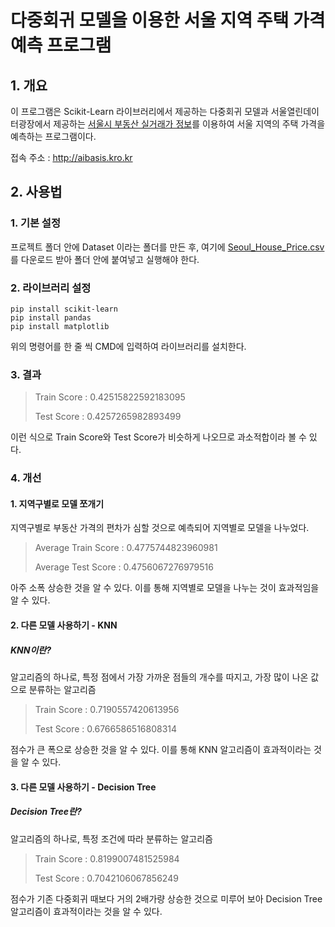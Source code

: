 # 다중회귀 모델을 이용한 서울 지역 주택 가격 예측 프로그램
## 1. 개요
이 프로그램은 Scikit-Learn 라이브러리에서 제공하는 다중회귀 모델과 서울열린데이터광장에서 제공하는 [서울시 부동산 실거래가 정보](https://data.seoul.go.kr/dataList/OA-21275/S/1/datasetView.do)를 이용하여 서울 지역의 주택 가격을 예측하는 프로그램이다.

접속 주소 : http://aibasis.kro.kr

## 2. 사용법
### 1. 기본 설정
프로젝트 폴더 안에 Dataset 이라는 폴더를 만든 후, 여기에 [Seoul_House_Price.csv](https://drive.google.com/file/d/1mCtFQX-__AS8-88yXl4WCxcuIhsSeiYh/view?usp=sharing)를 다운로드 받아 폴더 안에 붙여넣고 실행해야 한다.

### 2. 라이브러리 설정
```
pip install scikit-learn
pip install pandas
pip install matplotlib
```
위의 명령어를 한 줄 씩 CMD에 입력하여 라이브러리를 설치한다.

### 3. 결과
> Train Score : 0.42515822592183095
> 
> Test Score : 0.4257265982893499

이런 식으로 Train Score와 Test Score가 비슷하게 나오므로 과소적합이라 볼 수 있다.

### 4. 개선
#### 1. 지역구별로 모델 쪼개기
지역구별로 부동산 가격의 편차가 심할 것으로 예측되어 지역별로 모델을 나누었다.
> Average Train Score : 0.4775744823960981
> 
> Average Test Score : 0.4756067276979516

아주 소폭 상승한 것을 알 수 있다. 이를 통해 지역별로 모델을 나누는 것이 효과적임을 알 수 있다.

#### 2. 다른 모델 사용하기 - KNN
##### KNN이란?
알고리즘의 하나로, 특정 점에서 가장 가까운 점들의 개수를 따지고, 가장 많이 나온 값으로 분류하는 알고리즘


> Train Score : 0.7190557420613956
> 
> Test Score : 0.6766586516808314

점수가 큰 폭으로 상승한 것을 알 수 있다. 이를 통해 KNN 알고리즘이 효과적이라는 것을 알 수 있다.

#### 3. 다른 모델 사용하기 - Decision Tree
##### Decision Tree란?
알고리즘의 하나로, 특정 조건에 따라 분류하는 알고리즘

> Train Score : 0.8199007481525984
> 
> Test Score : 0.7042106067856249

점수가 기존 다중회귀 때보다 거의 2배가량 상승한 것으로 미루어 보아 Decision Tree 알고리즘이 효과적이라는 것을 알 수 있다.